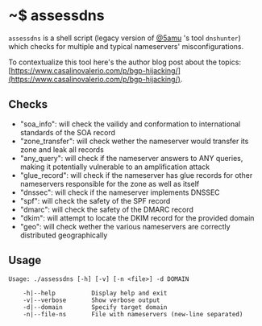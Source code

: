 # ~$ assessdns

`assessdns` is a shell script (legacy version of [@5amu](https://github.com/5amu) 's tool `dnshunter`) which checks for multiple and typical nameservers' misconfigurations.

To contextualize this tool here's the author blog post about the topics: [https://www.casalinovalerio.com/p/bgp-hijacking/](https://www.casalinovalerio.com/p/bgp-hijacking/).


## Checks

* "soa_info": will check the vailidy and conformation to international standards of the SOA record 
* "zone_transfer": will check wether the nameserver would transfer its zone and leak all records
* "any_query": will check if the nameserver answers to ANY queries, making it potentially vulnerable to an amplification attack
* "glue_record": will check if the nameserver has glue records for other nameservers responsible for the zone as well as itself
* "dnssec": will check if the nameserver implements DNSSEC
* "spf": will check the safety of the SPF record
* "dmarc": will check the safety of the DMARC record
* "dkim": will attempt to locate the DKIM record for the provided domain
* "geo": will check wether the various nameservers are correctly distributed geographically  


## Usage

```
Usage: ./assessdns [-h] [-v] [-n <file>] -d DOMAIN

    -h|--help          Display help and exit
    -v|--verbose       Show verbose output
    -d|--domain        Specify target domain
    -n|--file-ns       File with nameservers (new-line separated)
```
